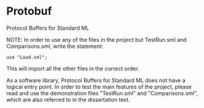 # Protobuf
Protocol Buffers for Standard ML

NOTE:
In order to use any of the files in the project but TestRun.sml and Comparisons.sml, write the statement: 

	use "Load.sml";

This  will import all the other files in the correct order.

As a software library, Protocol Buffers for Standard ML does not have a logical entry point. In order to test the main features of the project, please read and use the demonstration files "TestRun.sml" and "Comparisons.sml", which are also referred to in the dissertation text.
